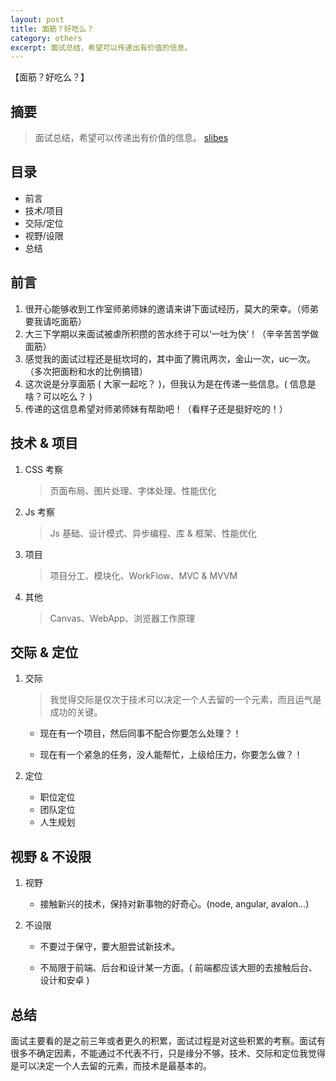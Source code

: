 ```yaml
---
layout: post
title: 面筋？好吃么？
category: others
excerpt: 面试总结，希望可以传递出有价值的信息。
---
```


【面筋？好吃么？】

## 摘要

> 面试总结，希望可以传递出有价值的信息。 [slibes](http://github.wnlee.com/cache/)

## 目录

- 前言
- 技术/项目
- 交际/定位
- 视野/设限
- 总结

## 前言

1. 很开心能够收到工作室师弟师妹的邀请来讲下面试经历，莫大的荣幸。（师弟要我请吃面筋）
2. 大三下学期以来面试被虐所积攒的苦水终于可以‘一吐为快’！（辛辛苦苦学做面筋）
3. 感觉我的面试过程还是挺坎坷的，其中面了腾讯两次，金山一次，uc一次。（多次把面粉和水的比例搞错）
4. 这次说是分享面筋 ( 大家一起吃？ )，但我认为是在传递一些信息。( 信息是啥？可以吃么？ )
5. 传递的这信息希望对师弟师妹有帮助吧！（看样子还是挺好吃的！）

## 技术 & 项目

1. CSS 考察

    > 页面布局、图片处理、字体处理、性能优化

2. Js 考察

    > Js 基础、设计模式、异步编程、库 & 框架、性能优化

3. 项目

    > 项目分工、模块化、WorkFlow、MVC & MVVM

4. 其他

    > Canvas、WebApp、浏览器工作原理 

## 交际 & 定位

1. 交际

    > 我觉得交际是仅次于技术可以决定一个人去留的一个元素，而且运气是成功的关键。

    - 现在有一个项目，然后同事不配合你要怎么处理？！

    - 现在有一个紧急的任务，没人能帮忙，上级给压力，你要怎么做？！

2. 定位

    - 职位定位
    - 团队定位
    - 人生规划

## 视野 & 不设限

1. 视野

   - 接触新兴的技术，保持对新事物的好奇心。(node, angular, avalon...)


2. 不设限

   - 不要过于保守，要大胆尝试新技术。


   - 不局限于前端、后台和设计某一方面。( 前端都应该大胆的去接触后台、设计和安卓 )  

## 总结

面试主要看的是之前三年或者更久的积累，面试过程是对这些积累的考察。面试有很多不确定因素，不能通过不代表不行，只是缘分不够。技术、交际和定位我觉得是可以决定一个人去留的元素，而技术是最基本的。